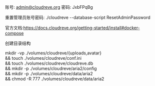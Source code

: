 账号: admin@cloudreve.org
密码: JxbFPqBg

重置管理员账号密码: ./cloudreve --database-script ResetAdminPassword

官方文档:https://docs.cloudreve.org/getting-started/install#docker-compose

创建目录结构

mkdir -vp ./volumes/cloudreve/{uploads,avatar} \
&& touch ./volumes/cloudreve/conf.ini \
&& touch ./volumes/cloudreve/cloudreve.db \
&& mkdir -p ./volumes/cloudreve/aria2/config \
&& mkdir -p ./volumes/cloudreve/data/aria2 \
&& chmod -R 777 ./volumes/cloudreve/data/aria2
